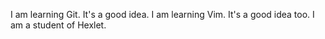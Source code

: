 I am learning Git. It's a good idea.
I am learning Vim. It's a good idea too.
I am a student of Hexlet.

